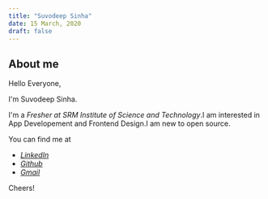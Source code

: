 ```yaml
---
title: "Suvodeep Sinha"
date: 15 March, 2020
draft: false
---
```


## About me
Hello Everyone,

I'm Suvodeep Sinha.

I'm a *Fresher at SRM Institute of Science and Technology*.I am interested in App Developement and Frontend Design.I am new to open source. 


You can find me at

 - [*LinkedIn*](https://www.linkedin.com/in/suvodeep-sinha-59652418b)
 - [*Github*](https://github.com/Suvoo)
 - [*Gmail*](mailto:suvodeepsinha1981@gmail.com)

Cheers!